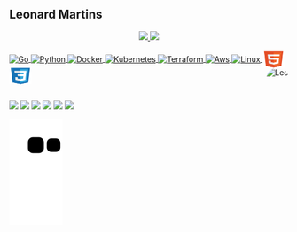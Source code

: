 ## Leonard Martins
<div align="center">
  <a href="https://github.com/Leo176">    
  <img height="180em" src="https://github-readme-stats.vercel.app/api?username=Leo176&show_icons=true&theme=tokyonight&include_all_commits=true&count_private=true"/>
  <img height="180em" src="https://github-readme-stats.vercel.app/api/top-langs/?username=Leo176&layout=compact&langs_count=7&theme=tokyonight"/>
</div>
<div style="display: inline_block"><br>
  <img align="center" alt="Go" height="30" width="40" src="https://www.nixsolutions.com/uploads/2020/07/Golang.png">
  <img align="center" alt="Python" height="30" width="40" src="https://img2.gratispng.com/20180320/fkq/kisspng-angle-text-symbol-brand-other-python-5ab0c09b32b4d1.7494578715215330832077.jpg">
  <img align="center" alt="Docker" height="30" width="40" src="https://developers.redhat.com/sites/default/files/styles/article_feature/public/blog/2014/05/homepage-docker-logo.png?itok=zx0e-vcP">
  <img align="center" alt="Kubernetes" height="30" width="40" src="https://www.logo.wine/a/logo/Kubernetes/Kubernetes-Logo.wine.svg">
  <img align="center" alt="Terraform" height="30" width="40" src="https://www.svgrepo.com/show/354447/terraform-icon.svg">
  <img align="center" alt="Aws" height="30" width="40" src="https://futurumresearch.com/wp-content/uploads/2020/01/aws-logo.png">
  <img align="center" alt="Linux" height="30" width="40" src="https://encrypted-tbn0.gstatic.com/images?q=tbn:ANd9GcRbi9aVFq2CV5UxsEhDk4L5Hk_u4nHnSTnsWhnOUNRg4mfdOfWZfJoPGLZL01QvgvIDT8Q&usqp=CAU">  
  <img align="center" alt="Rafa-HTML" height="30" width="40" src="https://raw.githubusercontent.com/devicons/devicon/master/icons/html5/html5-original.svg">
  <img align="center" alt="Rafa-CSS" height="30" width="40" src="https://raw.githubusercontent.com/devicons/devicon/master/icons/css3/css3-original.svg">  
  
  <img align="right" alt="Leo" height="200" style="border-radius:50px;" src="https://thumbs2.imgbox.com/35/9e/49A7ExVu_t.jpeg">
</div>
  
  ##
 
<div> 
  <a href="https://www.youtube.com/channel/UC_-uuuZbY0AAt9CViNzvc-Q" target="_blank"><img src="https://img.shields.io/badge/YouTube-FF0000?style=for-the-badge&logo=youtube&logoColor=white" target="_blank"></a>
  <a href="https://instagram.com/rafaballerini" target="_blank"><img src="https://img.shields.io/badge/-Instagram-%23E4405F?style=for-the-badge&logo=instagram&logoColor=white" target="_blank"></a>
 	<a href="https://www.twitch.tv/rafaballerinii" target="_blank"><img src="https://img.shields.io/badge/Twitch-9146FF?style=for-the-badge&logo=twitch&logoColor=white" target="_blank"></a>
 <a href="https://discord.gg/wagxzStdcR" target="_blank"><img src="https://img.shields.io/badge/Discord-7289DA?style=for-the-badge&logo=discord&logoColor=white" target="_blank"></a> 
  <a href = "mailto:contatorafaballerini@gmail.com"><img src="https://img.shields.io/badge/-Gmail-%23333?style=for-the-badge&logo=gmail&logoColor=white" target="_blank"></a>
  <a href="https://www.linkedin.com/in/rafaella-ballerini-45875016a" target="_blank"><img src="https://img.shields.io/badge/-LinkedIn-%230077B5?style=for-the-badge&logo=linkedin&logoColor=white" target="_blank"></a> 
 
  ![Snake animation](https://github.com/rafaballerini/rafaballerini/blob/output/github-contribution-grid-snake.svg)
 
</div>
